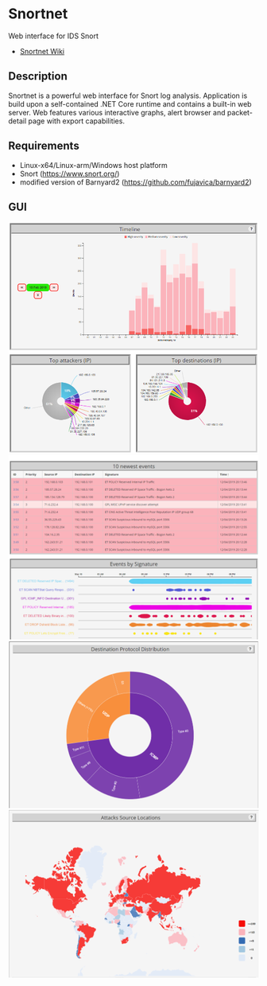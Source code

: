 # Snortnet
Web interface for IDS Snort
* [Snortnet Wiki](https://github.com/fujavica/Snort.NET/wiki)

## Description
Snortnet is a powerful web interface for Snort log analysis. Application is build upon a self-contained .NET Core runtime 
and contains a built-in web server. Web features various interactive graphs, alert browser and packet-detail page with export capabilities.

## Requirements
* Linux-x64/Linux-arm/Windows host platform
* Snort (https://www.snort.org/)
* modified version of Barnyard2 (https://github.com/fujavica/barnyard2)

## GUI
![alt text](https://github.com/fujavica/Snort.NET/blob/master/screenshots/SnortNet-uvod1b.png?raw=true)
![alt text](https://github.com/fujavica/Snort.NET/blob/master/screenshots/SnortNet-uvod2.png?raw=true)
![alt text](https://github.com/fujavica/Snort.NET/blob/master/screenshots/SnortNet-protocols2.png?raw=true)
![alt text](https://github.com/fujavica/Snort.NET/blob/master/screenshots/SnortNet-map2.png?raw=true)

